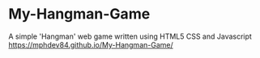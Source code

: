 # My-Hangman-Game
A simple 'Hangman' web game written using HTML5 CSS and Javascript
https://mphdev84.github.io/My-Hangman-Game/
